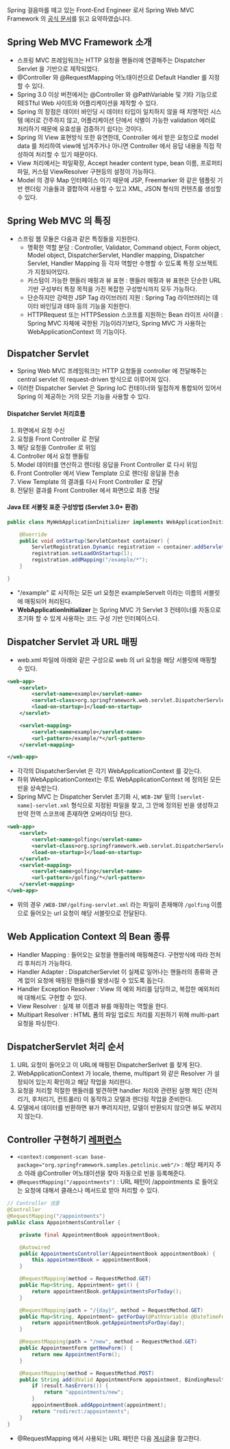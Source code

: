 Spring 걸음마를 떼고 있는 Front-End Engineer 로서 Spring Web MVC Framework 의 [공식 문서](https://docs.spring.io/spring/docs/current/spring-framework-reference/html/mvc.html)를 읽고 요약하였습니다.

## Spring Web MVC Framework 소개
- 스프링 MVC 프레임워크는 HTTP 요청을 핸들러에 연결해주는 Dispatcher Servlet 을 기반으로 제작되었다.
- @Controller 와 @RequestMapping 어노태이션으로 Default Handler 를 지정할 수 있다.
- Spring 3.0 이상 버전에서는 @Controller 와 @PathVariable 및 기타 기능으로 RESTful Web 사이트와 어플리케이션을 제작할 수 있다.
- Spring 의 장점은 데이터 바인딩 시 데이터 타입이 일치하지 않을 때 치명적인 시스템 에러로 간주하지 않고, 어플리케이션 단에서 식별이 가능한 validation 에러로 처리하기 때문에 유효성을 검증하기 쉽다는 것이다.
- Spring 의 View 표현방식 또한 유연한데, Controller 에서 받은 요청으로 model data 를 처리하여 view에 넘겨주거나 아니면 Controller 에서 응답 내용을 직접 작성하여 처리할 수 있기 때문이다.
- View 처리에서는 파일확장, Accept header content type, bean 이름, 프로퍼티 파일, 커스텀 ViewResolver 구현등의 설정이 가능하다.
- Model 의 경우 Map 인터페이스 이기 때문에 JSP, Freemarker 와 같은 템플릿 기반 렌더링 기술들과 결합하여 사용할 수 있고 XML, JSON 형식의 컨텐츠를 생성할 수 있다.

## Spring Web MVC 의 특징
- 스프링 웹 모듈은 다음과 같은 특징들을 지원한다.
  - 명확한 역할 분담 : Controller, Validator, Command object, Form object, Model object, DispatcherServlet, Handler mapping, Dispatcher Servlet, Handler Mapping 등 각자 역할만 수행할 수 있도록 특정 오브젝트가 지정되어있다.
  - 커스텀이 가능한 핸들러 매핑과 뷰 표현 : 핸들러 매핑과 뷰 표현은 단순한 URL 기반 구성부터 특정 목적을 가진 복잡한 구성방식까지 모두 가능하다.
  - 단순하지만 강력한 JSP Tag 라이브러리 지원 : Spring Tag 라이브러리는 데이터 바인딩과 테마 등의 기능을 지원한다.
  - HTTPRequest 또는 HTTPSession 스코프를 지원하는 Bean 라이프 사이클 : Spring MVC 자체에 국한된 기능이라기보다, Spring MVC 가 사용하는 WebApplicationContext 의 기능이다.

## Dispatcher Servlet
- Spring Web MVC 프레임워크는 HTTP 요청들을 controller 에 전달해주는 central servlet 의 request-driven 방식으로 이루어져 있다.
- 이러한 Dispatcher Servlet 은 Spring IoC 컨테이너와 밀접하게 통합되어 있어서 Spring 이 제공하는 거의 모든 기능을 사용할 수 있다.

#### Dispatcher Servlet 처리흐름
1. 화면에서 요청 수신
2. 요청을 Front Controller 로 전달
3. 해당 요청을 Controller 로 위임
4. Controller 에서 요청 핸들링
5. Model 데이터를 연산하고 렌더링 응답을 Front Controller 로 다시 위임
6. Front Controller 에서 View Template 으로 렌더링 응답을 전송
7. View Template 의 결과를 다시 Front Controller 로 전달
8. 전달된 결과를 Front Controller 에서 화면으로 최종 전달

#### Java EE 서블릿 표준 구성방법 (Servlet 3.0+ 환경)

``` java
public class MyWebApplicationInitializer implements WebApplicationInitializer {

    @Override
    public void onStartup(ServletContext container) {
        ServletRegistration.Dynamic registration = container.addServlet("exampleServlet", new DispatcherServlet());
        registration.setLoadOnStartup(1);
        registration.addMapping("/example/*");
    }

}
```

- "/example" 로 시작하는 모든 url 요청은 exampleServelt 이라는 이름의 서블릿에 매핑되어 처리된다.
- **WebApplicationInitializer** 는 Spring MVC 가 Servlet 3 컨테이너를 자동으로 초기화 할 수 있게 사용하는 코드 구성 기반 인터페이스다.

## Dispatcher Servlet 과 URL 매핑
- web.xml 파일에 아래와 같은 구성으로 web 의 url 요청을 해당 서블릿에 매핑할 수 있다.

``` xml
<web-app>
    <servlet>
        <servlet-name>example</servlet-name>
        <servlet-class>org.springframework.web.servlet.DispatcherServlet</servlet-class>
        <load-on-startup>1</load-on-startup>
    </servlet>

    <servlet-mapping>
        <servlet-name>example</servlet-name>
        <url-pattern>/example/*</url-pattern>
    </servlet-mapping>

</web-app>
```

- 각각의 DispatcherServlet 은 각기 WebApplicationContext 를 갖는다.
- 하위 WebApplicationContext는 루트 WebApplicationContext 에 정의된 모든 빈을 상속받는다.
- Spring MVC 는 Dispatcher Servlet 초기화 시, `WEB-INF` 밑의 `[servlet-name]-servlet.xml` 형식으로 지정된 파일을 찾고, 그 안에 정의된 빈을 생성하고 만약 전역 스코프에 존재하면 오버라이딩 한다.

``` xml
<web-app>
    <servlet>
        <servlet-name>golfing</servlet-name>
        <servlet-class>org.springframework.web.servlet.DispatcherServlet</servlet-class>
        <load-on-startup>1</load-on-startup>
    </servlet>
    <servlet-mapping>
        <servlet-name>golfing</servlet-name>
        <url-pattern>/golfing/*</url-pattern>
    </servlet-mapping>
</web-app>
```

- 위의 경우 `/WEB-INF/golfing-servlet.xml` 라는 파일이 존재해야 `/golfing` 이름으로 들어오는 url 요청이 해당 서블릿으로 전달된다.

## Web Application Context 의 Bean 종류
- Handler Mapping : 들어오는 요청을 핸들러에 매핑해준다. 구현방식에 따라 전처리 후처리가 가능하다.
- Handler Adapter : DispatcherServlet 이 실제로 일어나는 핸들러의 종류와 관계 없이 요청에 매핑된 핸들러를 발생시킬 수 있도록 돕는다.
- Handler Exception Resolver : View 의 예외 처리를 담당하고, 복잡한 예외처리에 대해서도 구현할 수 있다.
- View Resolver : 실제 뷰 이름과 뷰를 매핑하는 역할을 한다.
- Multipart Resolver : HTML 폼의 파일 업로드 처리를 지원하기 위해 multi-part 요청을 파싱한다.

## DispatcherServlet 처리 순서
1. URL 요청이 들어오고 이 URL에 매핑된 DispatcherSerlvet 를 찾게 된다.
2. WebApplicationContext 가 locale, theme, multipart 와 같은 Resolver 가 설정되어 있는지 확인하고 해당 작업을 처리한다.
3. 요청을 처리할 적절한 핸들러를 발견하면 handler 처리와 관련된 실행 체인 (전처리기, 후처리기, 컨트롤러) 이 동작하고 모델과 렌더링 작업을 준비한다.
4. 모델에서 데이터를 반환하면 뷰가 뿌려지지만, 모델이 반환되지 않으면 뷰도 부려지지 않는다.


## Controller 구현하기 [레퍼런스](https://docs.spring.io/spring/docs/current/spring-framework-reference/html/mvc.html#mvc-controller)
- `<context:component-scan base-package="org.springframework.samples.petclinic.web"/>` : 해당 패키지 주소 아래 @Controller 어노태이션을 찾아 자동으로 빈을 등록해준다.
- `@RequestMapping("/appointments")` : URL 패턴이 /appointments 로 들어오는 요청에 대해서 클래스나 메서드로 받아 처리할 수 있다.

``` java
// Controller 샘플
@Controller
@RequestMapping("/appointments")
public class AppointmentsController {

    private final AppointmentBook appointmentBook;

    @Autowired
    public AppointmentsController(AppointmentBook appointmentBook) {
        this.appointmentBook = appointmentBook;
    }

    @RequestMapping(method = RequestMethod.GET)
    public Map<String, Appointment> get() {
        return appointmentBook.getAppointmentsForToday();
    }

    @RequestMapping(path = "/{day}", method = RequestMethod.GET)
    public Map<String, Appointment> getForDay(@PathVariable @DateTimeFormat(iso=ISO.DATE) Date day, Model model) {
        return appointmentBook.getAppointmentsForDay(day);
    }

    @RequestMapping(path = "/new", method = RequestMethod.GET)
    public AppointmentForm getNewForm() {
        return new AppointmentForm();
    }

    @RequestMapping(method = RequestMethod.POST)
    public String add(@Valid AppointmentForm appointment, BindingResult result) {
        if (result.hasErrors()) {
            return "appointments/new";
        }
        appointmentBook.addAppointment(appointment);
        return "redirect:/appointments";
    }
}
```

- @RequestMapping 에서 사용되는 URL 패턴은 다음 [게시글](file://~)을 참고한다.

